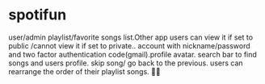 # spotifun
user/admin 
playlist/favorite songs list.Other app users can view it if set to public /cannot view it if set to private..
account with nickname/password and two factor authentication code(gmail).profile avatar.
search bar to find songs  and users profile.
skip song/ go back to the previous.
users can rearrange the order of their playlist songs.
🎅🏿

